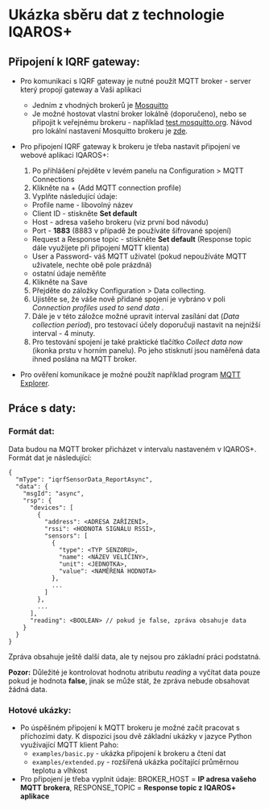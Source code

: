 # Ukázka sběru dat z technologie IQAROS+

## Připojení k IQRF gateway:
- Pro komunikaci s IQRF gateway je nutné použít MQTT broker - server který propojí gateway a Vaši aplikaci
  - Jedním z vhodných brokerů je [Mosquitto](https://mosquitto.org/)
  - Je možné hostovat vlastní broker lokálně (doporučeno), nebo se připojit k veřejnému brokeru - například [test.mosquitto.org](https://test.mosquitto.org/). Návod pro lokální nastavení Mosquitto brokeru je [zde](./MOSQUITTO.md).
- Pro připojení IQRF gateway k brokeru je třeba nastavit připojení ve webové aplikaci IQAROS+:
  1. Po přihlášení přejděte v levém panelu na Configuration > MQTT Connections
  2. Klikněte na + (Add MQTT connection profile)
  3. Vyplňte následující údaje:
    - Profile name - libovolný název
    - Client ID - stiskněte **Set default**
    - Host - adresa vašeho brokeru (viz první bod návodu)
    - Port - **1883** (8883 v případě že používáte šifrované spojení)
    - Request a Response topic - stiskněte **Set default** (Response topic dále využijete při připojení MQTT klienta)
    - User a Password- váš MQTT uživatel (pokud nepoužíváte MQTT uživatele, nechte obě pole prázdná)
    - ostatní údaje neměňte
  4. Klikněte na Save
  5. Přejděte do záložky Configuration > Data collecting.
  5. Ujistěte se, že váše nově přidané spojení je vybráno v poli *Connection profiles used to send data* .
  6. Dále je v této záložce možné upravit interval zasílání dat (*Data collection period*), pro testovací účely doporučuji nastavit na nejnižší interval - 4 minuty.
  7. Pro testování spojení je také praktické tlačítko *Collect data now* (ikonka prstu v horním panelu). Po jeho stisknutí jsou naměřená data ihned poslána na MQTT broker.

- Pro ověření komunikace je možné použít například program [MQTT Explorer](https://mqtt-explorer.com/).


## Práce s daty:

### Formát dat:
Data budou na MQTT broker přicházet v intervalu nastaveném v IQAROS+. Formát dat je následující:
```
{
  "mType": "iqrfSensorData_ReportAsync",
  "data": {
    "msgId": "async",
    "rsp": {
      "devices": [
        {
          "address": <ADRESA ZAŘÍZENÍ>,
          "rssi": <HODNOTA SIGNÁLU RSSI>,
          "sensors": [
            {
              "type": <TYP SENZORU>,
              "name": <NÁZEV VELIČINY>,
              "unit": <JEDNOTKA>,
              "value": <NAMĚŘENÁ HODNOTA>
            },
            ...
          ]
        },
        ...
      ],
      "reading": <BOOLEAN> // pokud je false, zpráva obsahuje data
    }
  }
}
```
Zpráva obsahuje ještě další data, ale ty nejsou pro základní práci podstatná.

**Pozor:** Důležité je kontrolovat hodnotu atributu *reading* a vyčítat data pouze pokud je hodnota **false**, jinak se může stát, že zpráva nebude obsahovat žádná data.

### Hotové ukázky:
- Po úspěšném připojení k MQTT brokeru je možné začít pracovat s příchozími daty. K dispozici jsou dvě základní ukázky v jazyce Python využívající MQTT klient Paho:
  - `examples/basic.py` - ukázka připojení k brokeru a čtení dat
  - `examples/extended.py` - rozšířená ukázka počítající průměrnou teplotu a vlhkost
- Pro připojení je třeba vyplnit údaje: BROKER_HOST = **IP adresa vašeho MQTT brokera**, RESPONSE_TOPIC = **Response topic z IQAROS+ aplikace**
